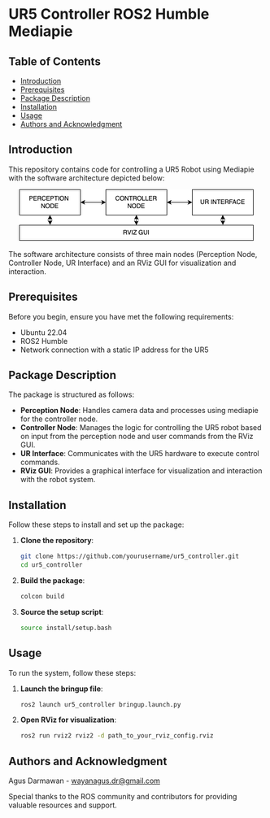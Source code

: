 # UR5 Controller ROS2 Humble Mediapie

## Table of Contents

- [Introduction](#introduction)
- [Prerequisites](#prerequisites)
- [Package Description](#package-description)
- [Installation](#installation)
- [Usage](#usage)
- [Authors and Acknowledgment](#authors-and-acknowledgment)

## Introduction

This repository contains code for controlling a UR5 Robot using Mediapie with the software architecture depicted below:

<p align="center">
    <img src="docs/software-arch.png" alt="Software Architecture" />
</p>

The software architecture consists of three main nodes (Perception Node, Controller Node, UR Interface) and an RViz GUI for visualization and interaction.

## Prerequisites

Before you begin, ensure you have met the following requirements:

- Ubuntu 22.04
- ROS2 Humble
- Network connection with a static IP address for the UR5

## Package Description

The package is structured as follows:

- **Perception Node**: Handles camera data and processes using mediapie for the controller node.
- **Controller Node**: Manages the logic for controlling the UR5 robot based on input from the perception node and user commands from the RViz GUI.
- **UR Interface**: Communicates with the UR5 hardware to execute control commands.
- **RViz GUI**: Provides a graphical interface for visualization and interaction with the robot system.

## Installation

Follow these steps to install and set up the package:

1. **Clone the repository**:

   ```bash
   git clone https://github.com/yourusername/ur5_controller.git
   cd ur5_controller
   ```

2. **Build the package**:

   ```bash
   colcon build
   ```

3. **Source the setup script**:
   ```bash
   source install/setup.bash
   ```

## Usage

To run the system, follow these steps:

1. **Launch the bringup file**:

   ```bash
   ros2 launch ur5_controller bringup.launch.py
   ```

2. **Open RViz for visualization**:
   ```bash
   ros2 run rviz2 rviz2 -d path_to_your_rviz_config.rviz
   ```

## Authors and Acknowledgment

Agus Darmawan - [wayanagus.dr@gmail.com](mailto:wayanagus.dr@gmail.com)

Special thanks to the ROS community and contributors for providing valuable resources and support.
